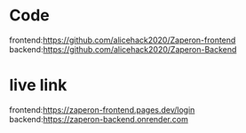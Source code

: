 # Code
frontend:https://github.com/alicehack2020/Zaperon-frontend
backend:https://github.com/alicehack2020/Zaperon-Backend

# live link
frontend:https://zaperon-frontend.pages.dev/login
backend:https://zaperon-backend.onrender.com


 